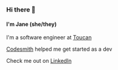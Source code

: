 ### Hi there 👋

<!--
**janemkim/janemkim** is a ✨ _special_ ✨ repository because its `README.md` (this file) appears on your GitHub profile.

Here are some ideas to get you started:

- 🔭 I’m currently working on ...
- 🌱 I’m currently learning ...
- 👯 I’m looking to collaborate on ...
- 🤔 I’m looking for help with ...
- 💬 Ask me about ...
- 📫 How to reach me: ...
- 😄 Pronouns: ...
- ⚡ Fun fact: ...
-->

#### I'm Jane (she/they)

I'm a software engineer at [Toucan](https://jointoucan.com)

[Codesmith](https://www.codesmith.io/) helped me get started as a dev

Check me out on [LinkedIn](https://www.linkedin.com/in/janeminhyungkim/)
